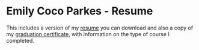# Emily Coco Parkes - Resume

This includes a version of my [resume](https://github.com/emilyparkes/EmilyParkes-Resume/blob/master/Resume_EmilyParkes.pdf) you can download and also a copy of my [graduation certificate](https://github.com/emilyparkes/EmilyParkes-Resume/blob/master/Graduation%20certificate%20for%20Emily%20Parkes.pdf), with information on the type of course I completed.
